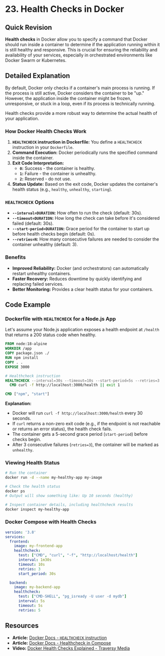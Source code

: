 # 23. Health Checks in Docker

## Quick Revision

**Health checks** in Docker allow you to specify a command that Docker should run inside a container to determine if the application running within it is still healthy and responsive. This is crucial for ensuring the reliability and availability of your services, especially in orchestrated environments like Docker Swarm or Kubernetes.

## Detailed Explanation

By default, Docker only checks if a container's main process is running. If the process is still active, Docker considers the container to be "up." However, the application inside the container might be frozen, unresponsive, or stuck in a loop, even if its process is technically running.

Health checks provide a more robust way to determine the actual health of your application.

### How Docker Health Checks Work

1.  **`HEALTHCHECK` instruction in Dockerfile:** You define a `HEALTHCHECK` instruction in your `Dockerfile`.
2.  **Command Execution:** Docker periodically runs the specified command inside the container.
3.  **Exit Code Interpretation:**
    *   **`0`:** Success - the container is healthy.
    *   **`1`:** Failure - the container is unhealthy.
    *   **`2`:** Reserved - do not use.
4.  **Status Update:** Based on the exit code, Docker updates the container's health status (e.g., `healthy`, `unhealthy`, `starting`).

### `HEALTHCHECK` Options

*   **`--interval=DURATION`:** How often to run the check (default: 30s).
*   **`--timeout=DURATION`:** How long the check can take before it's considered failed (default: 30s).
*   **`--start-period=DURATION`:** Grace period for the container to start up before health checks begin (default: 0s).
*   **`--retries=N`:** How many consecutive failures are needed to consider the container unhealthy (default: 3).

### Benefits

*   **Improved Reliability:** Docker (and orchestrators) can automatically restart unhealthy containers.
*   **Faster Recovery:** Reduces downtime by quickly identifying and replacing failed services.
*   **Better Monitoring:** Provides a clear health status for your containers.

## Code Example

### Dockerfile with `HEALTHCHECK` for a Node.js App

Let's assume your Node.js application exposes a health endpoint at `/health` that returns a 200 status code when healthy.

```dockerfile
FROM node:18-alpine
WORKDIR /app
COPY package.json ./
RUN npm install
COPY . .
EXPOSE 3000

# Healthcheck instruction
HEALTHCHECK --interval=30s --timeout=10s --start-period=5s --retries=3 \
  CMD curl -f http://localhost:3000/health || exit 1

CMD ["npm", "start"]
```

**Explanation:**

*   Docker will run `curl -f http://localhost:3000/health` every 30 seconds.
*   If `curl` returns a non-zero exit code (e.g., if the endpoint is not reachable or returns an error status), the health check fails.
*   The container gets a 5-second grace period (`start-period`) before checks begin.
*   After 3 consecutive failures (`retries=3`), the container will be marked as `unhealthy`.

### Viewing Health Status

```bash
# Run the container
docker run -d --name my-healthy-app my-image

# Check the health status
docker ps
# Output will show something like: Up 10 seconds (healthy)

# Inspect container details, including healthcheck results
docker inspect my-healthy-app
```

### Docker Compose with Health Checks

```yaml
version: '3.8'
services:
  frontend:
    image: my-frontend-app
    healthcheck:
      test: ["CMD", "curl", "-f", "http://localhost/health"]
      interval: 1m30s
      timeout: 10s
      retries: 3
      start_period: 30s

  backend:
    image: my-backend-app
    healthcheck:
      test: ["CMD-SHELL", "pg_isready -U user -d mydb"]
      interval: 5s
      timeout: 5s
      retries: 5
```

## Resources

*   **Article:** [Docker Docs - `HEALTHCHECK` instruction](https://docs.docker.com/engine/reference/builder/#healthcheck)
*   **Article:** [Docker Docs - Healthcheck in Compose](https://docs.docker.com/compose/compose-file/compose-file-v3/#healthcheck)
*   **Video:** [Docker Health Checks Explained - Traversy Media](https://www.youtube.com/watch?v=static-relative-absolute-fixed-sticky)
